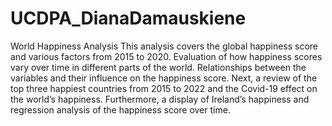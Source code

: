 # UCDPA_DianaDamauskiene
 World Happiness Analysis
This analysis covers the global happiness score and various factors from 2015 to 2020. Evaluation of how happiness scores vary over time in different parts of the world. Relationships between the variables and their influence on the happiness score. Next, a review of the top three happiest countries from 2015 to 2022 and the Covid-19 effect on the world’s happiness. Furthermore, a display of Ireland’s happiness and regression analysis of the happiness score over time.
